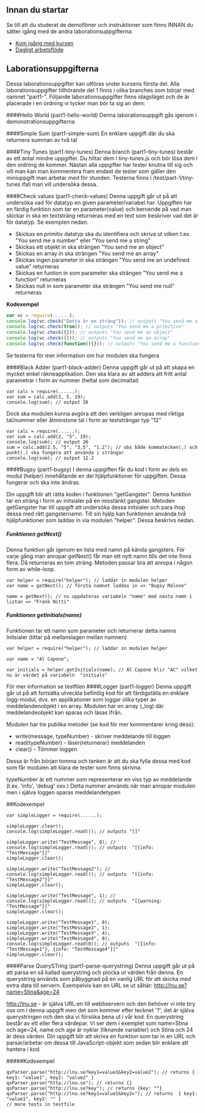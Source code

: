 ## Innan du startar
Se till att du studerat de demofilmer och instruktioner som finns INNAN du sätter igång med de andra laborationsuppgifterna:

* [Kom igång med kursen](https://coursepress.lnu.se/kurs/grundlaggande-programmering/kom-igang-med-kursen/)
* [Dagligt arbetsflöde](https://coursepress.lnu.se/kurs/grundlaggande-programmering/workflow-laborationer/)


## Laborationsuppgifterna
Dessa laborationsuppgifter kan utföras under kursens första del. Alla laborationsuppgifter tillhörande del 1 finns i olika branches som börjar med namnet "part1-". Följande laborationsuppgifter finns idagsläget och de är placerade i en ordning vi tycker man bör ta sig an dem:

####Hello World  (part1-hello-world)
Denna laborationsuppgift gås igenom i demonstrationsuppgifterna

####Simple Sum (part1-simple-sum)
En enklare uppgift där du ska returnera summan av två tal

####Tiny Tunes (part1-tiny-tunes)
Denna branch (part1-tiny-tunes) består av ett antal mindre uppgifter. Du hittar dem i tiny-tunes.js och bör lösa dem i den ordning de kommer. Nästan alla uppgifter har tester knutna till sig och vill man kan man kommentera fram endast de tester som gäller den miniuppgift man arbetar med för stunden. Testerna finns i /test/part-1/tiny-tunes ifall man vill undersöka dessa.

####Check values (part1-check-values)
Denna uppgift går ut på att undersöka vad för datatyp en given parameter/variabel har.
Uppgiften har en färdig funktion som tar en parameter(value) och beroende på vad man skickar in
ska en textsträng returneras med en text som beskriver vad det är för datatyp. Se exemplen nedan.

* Skickas en primitiv datatyp ska du identifiera och skriva ut vilken t.ex. "You send me a number" eller "You send me a string"
* Skickas ett objekt in ska strängen "You send me an object"
* Skickas en array in ska strängen "You send me an array"
* Skickas ingen parameter in ska strängen "You send me an undefined value" returneras
* Skickas en funtion in som parameter ska strängen "You send me a function" returneras
* Skickas null in som parameter ska strängen "You send me null" returneras

**Kodexempel**
```javascript
var vc = require(......);
console.log(vc.check("Detta är en sträng")); // outputs "You send me a string"
console.log(vc.check(true)); // outputs "You send me a primitive"
console.log(vc.check({})); // outputs "You send me an object"
console.log(vc.check([])); // outputs "You send me an array"
console.log(vc.check(function(){})); // outputs "You send me a function"
```
Se testerna för mer information om hur modulen ska fungera

####Black Adder (part1-black-adder)
Denna uppgift går ut på att skapa en mycket enkel räkneapplikation.
Den ska klara av att addera att fritt antal parametrar i form av nummer (heltal som decimaltal)

```
var calc = require(......);
var sum = calc.add(2, 5, 19);
console.log(sum); // output 26
```
Dock ska modulen kunna avgöra att den verkligen anropas med riktiga tal/nummer
eller åtminstone tal i form av textsträngar typ "12"


```
var calc = require(......);
var sum = calc.add(2, "5", 19);
console.log(sum); // output 26
sum = calc.add(2.5, "5", "3,5", "1.2"); // obs både kommatecken(,) och punkt(.) ska fungera att använda i strängar
console.log(sum); // output 12.2
```

####Bugsy (part1-bugsy)
I denna uppgiften får du kod i form av dels en modul (helper) innehållande en del hjälpfunktioner
för uppgiften. Dessa fungerar och ska inte ändras.

Din uppgift blir att rätta koden i funktionen "getGangster". Denna funktion tar en sträng i form av initsialer
på en misstänkt gangster. Metoden getGangster har till uppgift att undersöka dessa initsialer och para ihop dessa
med rätt gangsternamn. Till sin hjälp kan funktionen använda två hjälpfunktioner som laddas in via modulen "helper".
Dessa beskrivs nedan.

##### Funktionen getNext()
Denna funktion går igenom en lista med namn på kända gangsters. För varje gång man anropar getNext() får man ett nytt
namn tills det inte finns flera. Då returneras en tom sträng. Metoden passar bra att anropa i någon form av while-loop.

```
var helper = require("helper"); // laddar in modulen helper
var name = getNext(); // första namnet laddas in => "Bugsy Malone"

name = getNext(); // nu uppdateras variabeln "name" med nästa namn i listan => "Frank Nitti"
```

##### Funktionen getInitials(name)
Funktionen tar ett namn som parameter och returnerar detta namns Initsialer (tittar på mellanslagen mellan namnen)

```
var helper = require("helper"); // laddar in modulen helper

var name = "Al Capone";

var initials = helper.getInitials(name); // Al Capone blir "AC" vilket nu är värdet på variabeln  "initials"

```
För mer information se testfilen
####Logger (part1-logger)
Denna uppgift går ut på att fortsätta utveckla befintlig kod för att färdigställa en enklare
logg-modul, dvs. en applikationer som loggar olika typer av meddelandenobjekt i en array.
Modulen har en array (_log) där meddelandeobjekt kan sparas och läsas ifrån.

Modulen har tre publika metoder (se kod för mer kommentarer kring dess):
* write(message, typeNumber) - skriver meddelande till loggen
* read(typeNumber) - läser(returnerar) meddelanden
* clear() - Tömmer loggen


Dessa är från början tomma och tanken är att du ska fylla dessa med kod som får modulen  att
klara de tester som finns skrivna.

typeNumber är ett nummer som representerar en viss typ av meddelande (t.ex. 'info', 'debug' osv.)
Detta nummer används när man anropar modulen men i själva loggen sparas meddelandetypen

##Kodexempel

```
var simpleLogger = require(......);

simpleLogger.clear();
console.log(simpleLogger.read()); // outputs "[]"

simpleLogger.write("TestMessage", 0); //
console.log(simpleLogger.read()); // outputs  "[{info: "TestMessage"}]"
simpleLogger.clear();

simpleLogger.write("TestMessage2"); //
console.log(simpleLogger.read()); // outputs  "[{info: "TestMessage2"}]"
simpleLogger.clear();

simpleLogger.write("TestMessage", 1); //
console.log(simpleLogger.read()); // outputs  "[{warning: "TestMessage"}]"
simpleLogger.clear();

simpleLogger.write("TestMessage1", 0);
simpleLogger.write("TestMessage2", 1);
simpleLogger.write("TestMessage3", 4);
simpleLogger.write("TestMessage4", 0);
console.log(simpleLogger.read(0)); // outputs  "[{info: "TestMessage1"}, {info: "TestMessage4"}]"
simpleLogger.clear();
```
####Parse QuerySTring (part1-parse-querystring)
Denna uppgift går ut på att parsa en så kallad querystring och plocka ut värden från denna. En querystring används som påbyggnad på en vanlig URL för att skicka med extra data till servern. Exempelvis kan en URL se ut såhär:
http://lnu.se?name=Stina&age=24

http://lnu.se - är själva URL:en till webbservern och den behöver vi inte bry oss om i denna uppgift men det som kommer efter tecknet '?', det är själva querystringen och den ska vi försöka bena ut i vår kod. En querystring består av ett eller flera värdepar. Vi ser dem i exemplet som name=Stina och age=24, name och age är nyklar (liknande variabler) och Stina och 24 är dess värden. Din uppgift blir att skriva en funktion som tar in en URL och parsar/arbetar om dessa till JavaScript-objekt som sedan blir enklare att hantera i kod. 

#####Kodexempel 

```
qsParser.parse("http://lnu.se?key1=value1&key2=value2"); // returns { key1: "value1", key2: "value2" }
qsParser.parse("http://lnu.se"); // returns {}
qsParser.parse("http://lnu.se?key"); // returns {key: ""}
qsParser.parse("http://lnu.se?key1=value1&key2="); // returns  { key1: "value1", key2: "" }
// more tests in testfile  
```
